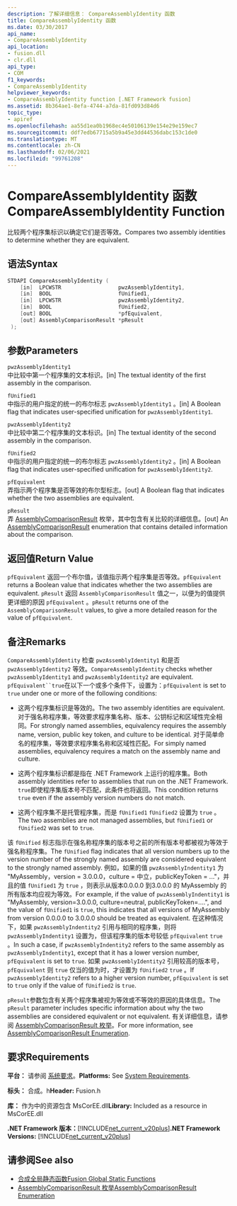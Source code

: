 ```yaml
---
description: 了解详细信息： CompareAssemblyIdentity 函数
title: CompareAssemblyIdentity 函数
ms.date: 03/30/2017
api_name:
- CompareAssemblyIdentity
api_location:
- fusion.dll
- clr.dll
api_type:
- COM
f1_keywords:
- CompareAssemblyIdentity
helpviewer_keywords:
- CompareAssemblyIdentity function [.NET Framework fusion]
ms.assetid: 8b364ae1-8efa-4744-a7da-81fd093d84d6
topic_type:
- apiref
ms.openlocfilehash: aa55d1ea0b1968ec4e50106139e154e29e159ec7
ms.sourcegitcommit: ddf7edb67715a5b9a45e3dd44536dabc153c1de0
ms.translationtype: MT
ms.contentlocale: zh-CN
ms.lasthandoff: 02/06/2021
ms.locfileid: "99761208"
---
```

# <a name="compareassemblyidentity-function"></a><span data-ttu-id="82a7c-103">CompareAssemblyIdentity 函数</span><span class="sxs-lookup"><span data-stu-id="82a7c-103">CompareAssemblyIdentity Function</span></span>

<span data-ttu-id="82a7c-104">比较两个程序集标识以确定它们是否等效。</span><span class="sxs-lookup"><span data-stu-id="82a7c-104">Compares two assembly identities to determine whether they are equivalent.</span></span>  
  
## <a name="syntax"></a><span data-ttu-id="82a7c-105">语法</span><span class="sxs-lookup"><span data-stu-id="82a7c-105">Syntax</span></span>  
  
```cpp  
STDAPI CompareAssemblyIdentity (  
    [in]  LPCWSTR                  pwzAssemblyIdentity1,  
    [in]  BOOL                     fUnified1,  
    [in]  LPCWSTR                  pwzAssemblyIdentity2,  
    [in]  BOOL                     fUnified2,  
    [out] BOOL                     *pfEquivalent,  
    [out] AssemblyComparisonResult *pResult  
 );  
```  
  
## <a name="parameters"></a><span data-ttu-id="82a7c-106">参数</span><span class="sxs-lookup"><span data-stu-id="82a7c-106">Parameters</span></span>  

 `pwzAssemblyIdentity1`  
 <span data-ttu-id="82a7c-107">中比较中第一个程序集的文本标识。</span><span class="sxs-lookup"><span data-stu-id="82a7c-107">[in] The textual identity of the first assembly in the comparison.</span></span>  
  
 `fUnified1`  
 <span data-ttu-id="82a7c-108">中指示的用户指定的统一的布尔标志 `pwzAssemblyIdentity1` 。</span><span class="sxs-lookup"><span data-stu-id="82a7c-108">[in] A Boolean flag that indicates user-specified unification for `pwzAssemblyIdentity1`.</span></span>  
  
 `pwzAssemblyIdentity2`  
 <span data-ttu-id="82a7c-109">中比较中第二个程序集的文本标识。</span><span class="sxs-lookup"><span data-stu-id="82a7c-109">[in] The textual identity of the second assembly in the comparison.</span></span>  
  
 `fUnified2`  
 <span data-ttu-id="82a7c-110">中指示的用户指定的统一的布尔标志 `pwzAssemblyIdentity2` 。</span><span class="sxs-lookup"><span data-stu-id="82a7c-110">[in] A Boolean flag that indicates user-specified unification for `pwzAssemblyIdentity2`.</span></span>  
  
 `pfEquivalent`  
 <span data-ttu-id="82a7c-111">弄指示两个程序集是否等效的布尔型标志。</span><span class="sxs-lookup"><span data-stu-id="82a7c-111">[out] A Boolean flag that indicates whether the two assemblies are equivalent.</span></span>  
  
 `pResult`  
 <span data-ttu-id="82a7c-112">弄 [AssemblyComparisonResult](assemblycomparisonresult-enumeration.md) 枚举，其中包含有关比较的详细信息。</span><span class="sxs-lookup"><span data-stu-id="82a7c-112">[out] An [AssemblyComparisonResult](assemblycomparisonresult-enumeration.md) enumeration that contains detailed information about the comparison.</span></span>  
  
## <a name="return-value"></a><span data-ttu-id="82a7c-113">返回值</span><span class="sxs-lookup"><span data-stu-id="82a7c-113">Return Value</span></span>  

 <span data-ttu-id="82a7c-114">`pfEquivalent` 返回一个布尔值，该值指示两个程序集是否等效。</span><span class="sxs-lookup"><span data-stu-id="82a7c-114">`pfEquivalent` returns a Boolean value that indicates whether the two assemblies are equivalent.</span></span> <span data-ttu-id="82a7c-115">`pResult` 返回 `AssemblyComparisonResult` 值之一，以便为的值提供更详细的原因 `pfEquivalent` 。</span><span class="sxs-lookup"><span data-stu-id="82a7c-115">`pResult` returns one of the `AssemblyComparisonResult` values, to give a more detailed reason for the value of `pfEquivalent`.</span></span>  
  
## <a name="remarks"></a><span data-ttu-id="82a7c-116">备注</span><span class="sxs-lookup"><span data-stu-id="82a7c-116">Remarks</span></span>  

 <span data-ttu-id="82a7c-117">`CompareAssemblyIdentity` 检查 `pwzAssemblyIdentity1` 和是否 `pwzAssemblyIdentity2` 等效。</span><span class="sxs-lookup"><span data-stu-id="82a7c-117">`CompareAssemblyIdentity` checks whether `pwzAssemblyIdentity1` and `pwzAssemblyIdentity2` are equivalent.</span></span> <span data-ttu-id="82a7c-118">`pfEquivalent``true`在以下一个或多个条件下，设置为：</span><span class="sxs-lookup"><span data-stu-id="82a7c-118">`pfEquivalent` is set to `true` under one or more of the following conditions:</span></span>  
  
- <span data-ttu-id="82a7c-119">这两个程序集标识是等效的。</span><span class="sxs-lookup"><span data-stu-id="82a7c-119">The two assembly identities are equivalent.</span></span> <span data-ttu-id="82a7c-120">对于强名称程序集，等效要求程序集名称、版本、公钥标记和区域性完全相同。</span><span class="sxs-lookup"><span data-stu-id="82a7c-120">For strongly named assemblies, equivalency requires the assembly name, version, public key token, and culture to be identical.</span></span> <span data-ttu-id="82a7c-121">对于简单命名的程序集，等效要求程序集名称和区域性匹配。</span><span class="sxs-lookup"><span data-stu-id="82a7c-121">For simply named assemblies, equivalency requires a match on the assembly name and culture.</span></span>  
  
- <span data-ttu-id="82a7c-122">这两个程序集标识都是指在 .NET Framework 上运行的程序集。</span><span class="sxs-lookup"><span data-stu-id="82a7c-122">Both assembly identities refer to assemblies that run on the .NET Framework.</span></span> <span data-ttu-id="82a7c-123">`true`即使程序集版本号不匹配，此条件也将返回。</span><span class="sxs-lookup"><span data-stu-id="82a7c-123">This condition returns `true` even if the assembly version numbers do not match.</span></span>  
  
- <span data-ttu-id="82a7c-124">这两个程序集不是托管程序集，而是 `fUnified1` `fUnified2` 设置为 `true` 。</span><span class="sxs-lookup"><span data-stu-id="82a7c-124">The two assemblies are not managed assemblies, but `fUnified1` or `fUnified2` was set to `true`.</span></span>  
  
 <span data-ttu-id="82a7c-125">该 `fUnified` 标志指示在强名称程序集的版本号之前的所有版本号都被视为等效于强名称程序集。</span><span class="sxs-lookup"><span data-stu-id="82a7c-125">The `fUnified` flag indicates that all version numbers up to the version number of the strongly named assembly are considered equivalent to the strongly named assembly.</span></span> <span data-ttu-id="82a7c-126">例如，如果的值 `pwzAssemblyIndentity1` 为 "MyAssembly，version = 3.0.0.0，culture = 中立，publicKeyToken = ..."，并且的值 `fUnified1` 为 `true` ，则表示从版本0.0.0.0 到3.0.0.0 的 MyAssembly 的所有版本均应视为等效。</span><span class="sxs-lookup"><span data-stu-id="82a7c-126">For example, if the value of `pwzAssemblyIndentity1` is "MyAssembly, version=3.0.0.0, culture=neutral, publicKeyToken=....", and the value of `fUnified1` is `true`, this indicates that all versions of MyAssembly from version 0.0.0.0 to 3.0.0.0 should be treated as equivalent.</span></span> <span data-ttu-id="82a7c-127">在这种情况下，如果 `pwzAssemblyIndentity2` 引用与相同的程序集，则将 `pwzAssemblyIndentity1` 设置为，但该程序集的版本号较低 `pfEquivalent` `true` 。</span><span class="sxs-lookup"><span data-stu-id="82a7c-127">In such a case, if `pwzAssemblyIndentity2` refers to the same assembly as `pwzAssemblyIndentity1`, except that it has a lower version number, `pfEquivalent` is set to `true`.</span></span> <span data-ttu-id="82a7c-128">如果 `pwzAssemblyIdentity2` 引用较高的版本号， `pfEquivalent` 则 `true` 仅当的值为时，才设置为 `fUnified2` `true` 。</span><span class="sxs-lookup"><span data-stu-id="82a7c-128">If `pwzAssemblyIdentity2` refers to a higher version number, `pfEquivalent` is set to `true` only if the value of `fUnified2` is `true`.</span></span>  
  
 <span data-ttu-id="82a7c-129">`pResult`参数包含有关两个程序集被视为等效或不等效的原因的具体信息。</span><span class="sxs-lookup"><span data-stu-id="82a7c-129">The `pResult` parameter includes specific information about why the two assemblies are considered equivalent or not equivalent.</span></span> <span data-ttu-id="82a7c-130">有关详细信息，请参阅 [AssemblyComparisonResult 枚举](assemblycomparisonresult-enumeration.md)。</span><span class="sxs-lookup"><span data-stu-id="82a7c-130">For more information, see [AssemblyComparisonResult Enumeration](assemblycomparisonresult-enumeration.md).</span></span>  
  
## <a name="requirements"></a><span data-ttu-id="82a7c-131">要求</span><span class="sxs-lookup"><span data-stu-id="82a7c-131">Requirements</span></span>  

 <span data-ttu-id="82a7c-132">**平台：** 请参阅 [系统要求](../../get-started/system-requirements.md)。</span><span class="sxs-lookup"><span data-stu-id="82a7c-132">**Platforms:** See [System Requirements](../../get-started/system-requirements.md).</span></span>  
  
 <span data-ttu-id="82a7c-133">**标头：** 合成。h</span><span class="sxs-lookup"><span data-stu-id="82a7c-133">**Header:** Fusion.h</span></span>  
  
 <span data-ttu-id="82a7c-134">**库：** 作为中的资源包含 MsCorEE.dll</span><span class="sxs-lookup"><span data-stu-id="82a7c-134">**Library:** Included as a resource in MsCorEE.dll</span></span>  
  
 <span data-ttu-id="82a7c-135">**.NET Framework 版本：**[!INCLUDE[net_current_v20plus](../../../../includes/net-current-v20plus-md.md)]</span><span class="sxs-lookup"><span data-stu-id="82a7c-135">**.NET Framework Versions:** [!INCLUDE[net_current_v20plus](../../../../includes/net-current-v20plus-md.md)]</span></span>  
  
## <a name="see-also"></a><span data-ttu-id="82a7c-136">请参阅</span><span class="sxs-lookup"><span data-stu-id="82a7c-136">See also</span></span>

- [<span data-ttu-id="82a7c-137">合成全局静态函数</span><span class="sxs-lookup"><span data-stu-id="82a7c-137">Fusion Global Static Functions</span></span>](fusion-global-static-functions.md)
- [<span data-ttu-id="82a7c-138">AssemblyComparisonResult 枚举</span><span class="sxs-lookup"><span data-stu-id="82a7c-138">AssemblyComparisonResult Enumeration</span></span>](assemblycomparisonresult-enumeration.md)
